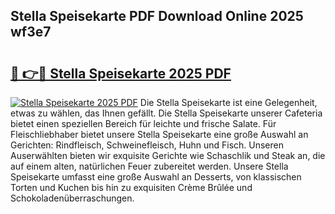 ## Stella Speisekarte PDF Download Online 2025 wf3e7

# <h2><a href="http://gc7e718.nevu.top/?p=Stella+Speisekarte">🔗 👉🔴 Stella Speisekarte 2025 PDF</a></h2>

[![Stella Speisekarte 2025 PDF](https://i.imgur.com/dBaPXMq.png)](http://gc7e718.nevu.top/?p=Stella+Speisekarte)
Die Stella Speisekarte ist eine Gelegenheit, etwas zu wählen, das Ihnen gefällt. Die Stella Speisekarte unserer Cafeteria bietet einen speziellen Bereich für leichte und frische Salate. Für Fleischliebhaber bietet unsere Stella Speisekarte eine große Auswahl an Gerichten: Rindfleisch, Schweinefleisch, Huhn und Fisch. Unseren Auserwählten bieten wir exquisite Gerichte wie Schaschlik und Steak an, die auf einem alten, natürlichen Feuer zubereitet werden. Unsere Stella Speisekarte umfasst eine große Auswahl an Desserts, von klassischen Torten und Kuchen bis hin zu exquisiten Crème Brûlée und Schokoladenüberraschungen.

